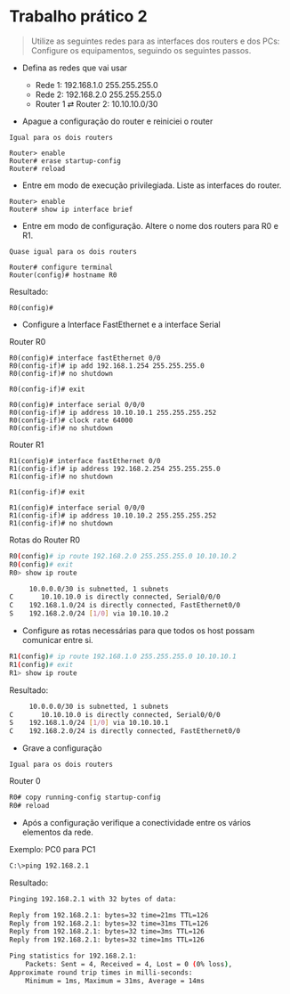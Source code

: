 # Trabalho prático 2

> Utilize as seguintes redes para as interfaces dos routers e dos PCs:
> Configure os equipamentos, seguindo os seguintes passos.

- Defina as redes que vai usar
  - Rede 1: 192.168.1.0 255.255.255.0
  - Rede 2: 192.168.2.0 255.255.255.0
  - Router 1 $\rightleftarrows$ Router 2: 10.10.10.0/30

- Apague a configuração do router e reiniciei o router

`Igual para os dois routers`

```batch
Router> enable
Router# erase startup-config
Router# reload
```

- Entre em modo de execução privilegiada. Liste as interfaces do router.

```batch
Router> enable
Router# show ip interface brief
```

- Entre em modo de configuração. Altere o nome dos routers para R0 e R1.

`Quase igual para os dois routers`

```batch
Router# configure terminal
Router(config)# hostname R0
```

Resultado:

```batch
R0(config)#
```

- Configure a Interface FastEthernet e a interface Serial

Router R0

``` batch
R0(config)# interface fastEthernet 0/0
R0(config-if)# ip add 192.168.1.254 255.255.255.0
R0(config-if)# no shutdown

R0(config-if)# exit

R0(config)# interface serial 0/0/0
R0(config-if)# ip address 10.10.10.1 255.255.255.252
R0(config-if)# clock rate 64000
R0(config-if)# no shutdown
```

Router R1

``` batch
R1(config)# interface fastEthernet 0/0
R1(config-if)# ip address 192.168.2.254 255.255.255.0
R1(config-if)# no shutdown

R1(config-if)# exit

R1(config)# interface serial 0/0/0
R1(config-if)# ip address 10.10.10.2 255.255.255.252
R1(config-if)# no shutdown
```

Rotas do Router R0

```bash
R0(config)# ip route 192.168.2.0 255.255.255.0 10.10.10.2
R0(config)# exit
R0> show ip route
```

```bash
     10.0.0.0/30 is subnetted, 1 subnets
C       10.10.10.0 is directly connected, Serial0/0/0
C    192.168.1.0/24 is directly connected, FastEthernet0/0
S    192.168.2.0/24 [1/0] via 10.10.10.2
```

- Configure as rotas necessárias para que todos os host possam comunicar entre si.

```bash
R1(config)# ip route 192.168.1.0 255.255.255.0 10.10.10.1
R1(config)# exit
R1> show ip route
```

Resultado:

```bash
     10.0.0.0/30 is subnetted, 1 subnets
C       10.10.10.0 is directly connected, Serial0/0/0
S    192.168.1.0/24 [1/0] via 10.10.10.1
C    192.168.2.0/24 is directly connected, FastEthernet0/0
```

- Grave a configuração

`Igual para os dois routers`

Router 0

```bash
R0# copy running-config startup-config
R0# reload
```

- Após a configuração verifique a conectividade entre os vários elementos da rede.

Exemplo: PC0 para PC1

```bash
C:\>ping 192.168.2.1
```

Resultado:

```bash
Pinging 192.168.2.1 with 32 bytes of data:

Reply from 192.168.2.1: bytes=32 time=21ms TTL=126
Reply from 192.168.2.1: bytes=32 time=31ms TTL=126
Reply from 192.168.2.1: bytes=32 time=3ms TTL=126
Reply from 192.168.2.1: bytes=32 time=1ms TTL=126

Ping statistics for 192.168.2.1:
    Packets: Sent = 4, Received = 4, Lost = 0 (0% loss),
Approximate round trip times in milli-seconds:
    Minimum = 1ms, Maximum = 31ms, Average = 14ms
```
